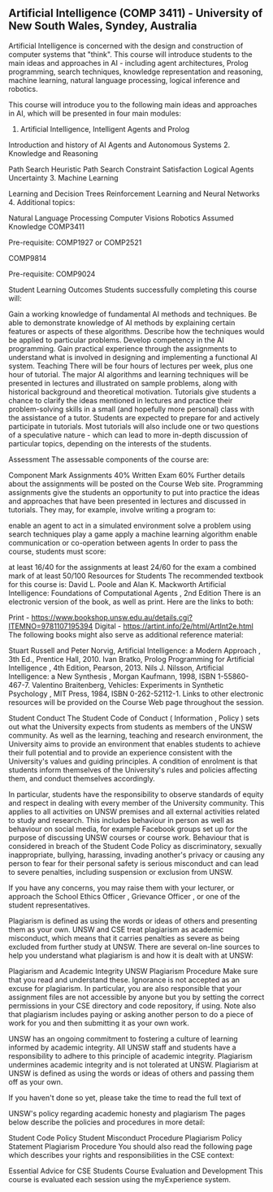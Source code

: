 Artificial Intelligence (COMP 3411) - University of New South Wales, Syndey, Australia
-------------------------
Artificial Intelligence is concerned with the design and construction of computer systems that "think". This course will introduce students to the main ideas and approaches in AI - including agent architectures, Prolog programming, search techniques, knowledge representation and reasoning, machine learning, natural language processing, logical inference and robotics.

This course will introduce you to the following main ideas and approaches in AI, which will be presented in four main modules:

1. Artificial Intelligence, Intelligent Agents and Prolog

Introduction and history of AI
Agents and Autonomous Systems
2. Knowledge and Reasoning

Path Search
Heuristic Path Search
Constraint Satisfaction
Logical Agents
Uncertainty
3. Machine Learning

Learning and Decision Trees
Reinforcement Learning and Neural Networks
4. Additional topics:

Natural Language Processing
Computer Visions
Robotics
Assumed Knowledge
COMP3411

Pre-requisite: COMP1927 or COMP2521

COMP9814

Pre-requisite: COMP9024

Student Learning Outcomes
Students successfully completing this course will:

Gain a working knowledge of fundamental AI methods and techniques.
Be able to demonstrate knowledge of AI methods by explaining certain features or aspects of these algorithms.
Describe how the techniques would be applied to particular problems.
Develop competency in the AI programming.
Gain practical experience through the assignments to understand what is involved in designing and implementing a functional AI system.
Teaching
There will be four hours of lectures per week, plus one hour of tutorial. The major AI algorithms and learning techniques will be presented in lectures and illustrated on sample problems, along with historical background and theoretical motivation.
Tutorials give students a chance to clarify the ideas mentioned in lectures and practice their problem-solving skills in a small (and hopefully more personal) class with the assistance of a tutor. Students are expected to prepare for and actively participate in tutorials. Most tutorials will also include one or two questions of a speculative nature - which can lead to more in-depth discussion of particular topics, depending on the interests of the students.

Assessment
The assessable components of the course are:

Component	Mark
Assignments	40%
Written Exam	60%
Further details about the assignments will be posted on the Course Web site. Programming assignments give the students an opportunity to put into practice the ideas and approaches that have been presented in lectures and discussed in tutorials. They may, for example, involve writing a program to:

enable an agent to act in a simulated environment
solve a problem using search techniques
play a game
apply a machine learning algorithm
enable communication or co-operation between agents
In order to pass the course, students must score:

at least 16/40 for the assignments
at least 24/60 for the exam
a combined mark of at least 50/100
Resources for Students
The recommended textbook for this course is:
David L. Poole and Alan K. Mackworth Artificial Intelligence: Foundations of Computational Agents , 2nd Edition
There is an electronic version of the book, as well as print. Here are the links to both:

Print - https://www.bookshop.unsw.edu.au/details.cgi?ITEMNO=9781107195394
Digital - https://artint.info/2e/html/ArtInt2e.html
The following books might also serve as additional reference material:

Stuart Russell and Peter Norvig, Artificial Intelligence: a Modern Approach , 3th Ed., Prentice Hall, 2010.
Ivan Bratko, Prolog Programming for Artificial Intelligence , 4th Edition, Pearson, 2013.
Nils J. Nilsson, Artificial Intelligence: a New Synthesis , Morgan Kaufmann, 1998, ISBN 1-55860-467-7.
Valentino Braitenberg, Vehicles: Experiments in Synthetic Psychology , MIT Press, 1984, ISBN 0-262-52112-1.
Links to other electronic resources will be provided on the Course Web page throughout the session.

Student Conduct
The Student Code of Conduct ( Information , Policy ) sets out what the University expects from students as members of the UNSW community. As well as the learning, teaching and research environment, the University aims to provide an environment that enables students to achieve their full potential and to provide an experience consistent with the University's values and guiding principles. A condition of enrolment is that students inform themselves of the University's rules and policies affecting them, and conduct themselves accordingly.

In particular, students have the responsibility to observe standards of equity and respect in dealing with every member of the University community. This applies to all activities on UNSW premises and all external activities related to study and research. This includes behaviour in person as well as behaviour on social media, for example Facebook groups set up for the purpose of discussing UNSW courses or course work. Behaviour that is considered in breach of the Student Code Policy as discriminatory, sexually inappropriate, bullying, harassing, invading another's privacy or causing any person to fear for their personal safety is serious misconduct and can lead to severe penalties, including suspension or exclusion from UNSW.

If you have any concerns, you may raise them with your lecturer, or approach the School Ethics Officer , Grievance Officer , or one of the student representatives.

Plagiarism is defined as using the words or ideas of others and presenting them as your own. UNSW and CSE treat plagiarism as academic misconduct, which means that it carries penalties as severe as being excluded from further study at UNSW. There are several on-line sources to help you understand what plagiarism is and how it is dealt with at UNSW:

Plagiarism and Academic Integrity
UNSW Plagiarism Procedure
Make sure that you read and understand these. Ignorance is not accepted as an excuse for plagiarism. In particular, you are also responsible that your assignment files are not accessible by anyone but you by setting the correct permissions in your CSE directory and code repository, if using. Note also that plagiarism includes paying or asking another person to do a piece of work for you and then submitting it as your own work.

UNSW has an ongoing commitment to fostering a culture of learning informed by academic integrity. All UNSW staff and students have a responsibility to adhere to this principle of academic integrity. Plagiarism undermines academic integrity and is not tolerated at UNSW. Plagiarism at UNSW is defined as using the words or ideas of others and passing them off as your own.

If you haven't done so yet, please take the time to read the full text of

UNSW's policy regarding academic honesty and plagiarism
The pages below describe the policies and procedures in more detail:

Student Code Policy
Student Misconduct Procedure
Plagiarism Policy Statement
Plagiarism Procedure
You should also read the following page which describes your rights and responsibilities in the CSE context:

Essential Advice for CSE Students
Course Evaluation and Development
This course is evaluated each session using the myExperience system.
